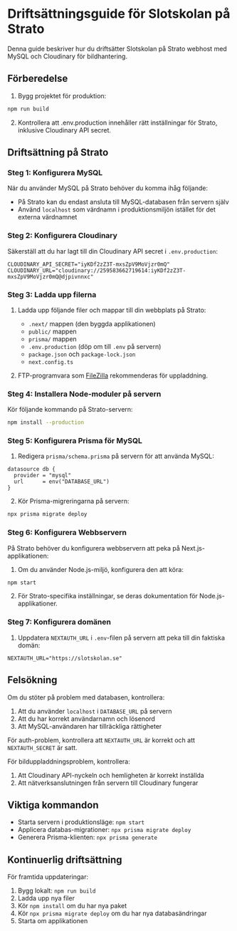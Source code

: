 # Driftsättningsguide för Slotskolan på Strato

Denna guide beskriver hur du driftsätter Slotskolan på Strato webhost med MySQL och Cloudinary för bildhantering.

## Förberedelse

1. Bygg projektet för produktion:
```bash
npm run build
```

2. Kontrollera att .env.production innehåller rätt inställningar för Strato, inklusive Cloudinary API secret.

## Driftsättning på Strato

### Steg 1: Konfigurera MySQL

När du använder MySQL på Strato behöver du komma ihåg följande:
- På Strato kan du endast ansluta till MySQL-databasen från servern själv
- Använd `localhost` som värdnamn i produktionsmiljön istället för det externa värdnamnet

### Steg 2: Konfigurera Cloudinary

Säkerställ att du har lagt till din Cloudinary API secret i `.env.production`:
```
CLOUDINARY_API_SECRET="iyKDf2zZ3T-mxsZpV9MoVjzr0mQ"
CLOUDINARY_URL="cloudinary://259583662719614:iyKDf2zZ3T-mxsZpV9MoVjzr0mQ@djpivnnxc"
```

### Steg 3: Ladda upp filerna

1. Ladda upp följande filer och mappar till din webbplats på Strato:
   - `.next/` mappen (den byggda applikationen)
   - `public/` mappen
   - `prisma/` mappen
   - `.env.production` (döp om till `.env` på servern)
   - `package.json` och `package-lock.json`
   - `next.config.ts`

2. FTP-programvara som [FileZilla](https://filezilla-project.org/) rekommenderas för uppladdning.

### Steg 4: Installera Node-moduler på servern

Kör följande kommando på Strato-servern:
```bash
npm install --production
```

### Steg 5: Konfigurera Prisma för MySQL

1. Redigera `prisma/schema.prisma` på servern för att använda MySQL:
```prisma
datasource db {
  provider = "mysql"
  url      = env("DATABASE_URL")
}
```

2. Kör Prisma-migreringarna på servern:
```bash
npx prisma migrate deploy
```

### Steg 6: Konfigurera Webbservern

På Strato behöver du konfigurera webbservern att peka på Next.js-applikationen:

1. Om du använder Node.js-miljö, konfigurera den att köra:
```bash
npm start
```

2. För Strato-specifika inställningar, se deras dokumentation för Node.js-applikationer.

### Steg 7: Konfigurera domänen

1. Uppdatera `NEXTAUTH_URL` i `.env`-filen på servern att peka till din faktiska domän:
```
NEXTAUTH_URL="https://slotskolan.se"
```

## Felsökning

Om du stöter på problem med databasen, kontrollera:
1. Att du använder `localhost` i `DATABASE_URL` på servern
2. Att du har korrekt användarnamn och lösenord
3. Att MySQL-användaren har tillräckliga rättigheter

För auth-problem, kontrollera att `NEXTAUTH_URL` är korrekt och att `NEXTAUTH_SECRET` är satt.

För bilduppladdningsproblem, kontrollera:
1. Att Cloudinary API-nyckeln och hemligheten är korrekt inställda
2. Att nätverksanslutningen från servern till Cloudinary fungerar

## Viktiga kommandon

- Starta servern i produktionsläge: `npm start`
- Applicera databas-migrationer: `npx prisma migrate deploy`
- Generera Prisma-klienten: `npx prisma generate`

## Kontinuerlig driftsättning

För framtida uppdateringar:
1. Bygg lokalt: `npm run build`
2. Ladda upp nya filer
3. Kör `npm install` om du har nya paket
4. Kör `npx prisma migrate deploy` om du har nya databasändringar
5. Starta om applikationen
